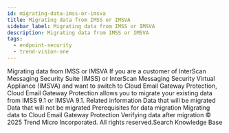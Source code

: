 ```yaml
---
id: migrating-data-imss-or-imsva
title: Migrating data from IMSS or IMSVA
sidebar_label: Migrating data from IMSS or IMSVA
description: Migrating data from IMSS or IMSVA
tags:
  - endpoint-security
  - trend-vision-one
---
```


 Migrating data from IMSS or IMSVA If you are a customer of InterScan Messaging Security Suite (IMSS) or InterScan Messaging Security Virtual Appliance (IMSVA) and want to switch to Cloud Email Gateway Protection, Cloud Email Gateway Protection allows you to migrate your existing data from IMSS 9.1 or IMSVA 9.1. Related information Data that will be migrated Data that will not be migrated Prerequisites for data migration Migrating data to Cloud Email Gateway Protection Verifying data after migration © 2025 Trend Micro Incorporated. All rights reserved.Search Knowledge Base